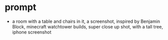 # prompt
* a room with a table and chairs in it, a screenshot, inspired by Benjamin Block, minecraft watchtower builds, super close up shot, with a tall tree, iphone screenshot
